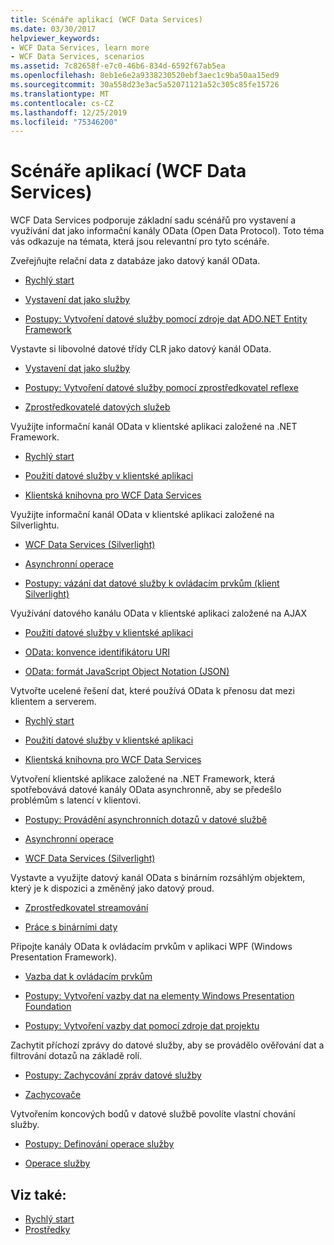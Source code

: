 ```yaml
---
title: Scénáře aplikací (WCF Data Services)
ms.date: 03/30/2017
helpviewer_keywords:
- WCF Data Services, learn more
- WCF Data Services, scenarios
ms.assetid: 7c82658f-e7c0-46b6-834d-6592f67ab5ea
ms.openlocfilehash: 8eb1e6e2a9338230520ebf3aec1c9ba50aa15ed9
ms.sourcegitcommit: 30a558d23e3ac5a52071121a52c305c85fe15726
ms.translationtype: MT
ms.contentlocale: cs-CZ
ms.lasthandoff: 12/25/2019
ms.locfileid: "75346200"
---
```

# <a name="application-scenarios-wcf-data-services"></a>Scénáře aplikací (WCF Data Services)

WCF Data Services podporuje základní sadu scénářů pro vystavení a využívání dat jako informační kanály OData (Open Data Protocol). Toto téma vás odkazuje na témata, která jsou relevantní pro tyto scénáře.

Zveřejňujte relační data z databáze jako datový kanál OData.

- [Rychlý start](quickstart-wcf-data-services.md)

- [Vystavení dat jako služby](exposing-your-data-as-a-service-wcf-data-services.md)

- [Postupy: Vytvoření datové služby pomocí zdroje dat ADO.NET Entity Framework](create-a-data-service-using-an-adonet-ef-data-wcf.md)

Vystavte si libovolné datové třídy CLR jako datový kanál OData.

- [Vystavení dat jako služby](exposing-your-data-as-a-service-wcf-data-services.md)

- [Postupy: Vytvoření datové služby pomocí zprostředkovatel reflexe](create-a-data-service-using-rp-wcf-data-services.md)

- [Zprostředkovatelé datových služeb](data-services-providers-wcf-data-services.md)

Využijte informační kanál OData v klientské aplikaci založené na .NET Framework.

- [Rychlý start](quickstart-wcf-data-services.md)

- [Použití datové služby v klientské aplikaci](using-a-data-service-in-a-client-application-wcf-data-services.md)

- [Klientská knihovna pro WCF Data Services](wcf-data-services-client-library.md)

Využijte informační kanál OData v klientské aplikaci založené na Silverlightu.

- [WCF Data Services (Silverlight)](https://docs.microsoft.com/previous-versions/windows/silverlight/dotnet-windows-silverlight/cc838234(v=vs.95))

- [Asynchronní operace](asynchronous-operations-wcf-data-services.md)

- [Postupy: vázání dat datové služby k ovládacím prvkům (klient Silverlight)](https://docs.microsoft.com/previous-versions/dotnet/wcf-data-services/ee681614(v=vs.103))

Využívání datového kanálu OData v klientské aplikaci založené na AJAX

- [Použití datové služby v klientské aplikaci](using-a-data-service-in-a-client-application-wcf-data-services.md)

- [OData: konvence identifikátoru URI](https://www.odata.org/documentation/odata-version-2-0/uri-conventions/)

- [OData: formát JavaScript Object Notation (JSON)](https://www.odata.org/developers/protocols/json-format/)

Vytvořte ucelené řešení dat, které používá OData k přenosu dat mezi klientem a serverem.

- [Rychlý start](quickstart-wcf-data-services.md)

- [Použití datové služby v klientské aplikaci](using-a-data-service-in-a-client-application-wcf-data-services.md)

- [Klientská knihovna pro WCF Data Services](wcf-data-services-client-library.md)

Vytvoření klientské aplikace založené na .NET Framework, která spotřebovává datové kanály OData asynchronně, aby se předešlo problémům s latencí v klientovi.

- [Postupy: Provádění asynchronních dotazů v datové službě](how-to-execute-asynchronous-data-service-queries-wcf-data-services.md)

- [Asynchronní operace](asynchronous-operations-wcf-data-services.md)

- [WCF Data Services (Silverlight)](https://docs.microsoft.com/previous-versions/windows/silverlight/dotnet-windows-silverlight/cc838234(v=vs.95))

Vystavte a využijte datový kanál OData s binárním rozsáhlým objektem, který je k dispozici a změněný jako datový proud.

- [Zprostředkovatel streamování](streaming-provider-wcf-data-services.md)

- [Práce s binárními daty](working-with-binary-data-wcf-data-services.md)

Připojte kanály OData k ovládacím prvkům v aplikaci WPF (Windows Presentation Framework).

- [Vazba dat k ovládacím prvkům](binding-data-to-controls-wcf-data-services.md)

- [Postupy: Vytvoření vazby dat na elementy Windows Presentation Foundation](bind-data-to-wpf-elements-wcf-data-services.md)

- [Postupy: Vytvoření vazby dat pomocí zdroje dat projektu](how-to-bind-data-using-a-project-data-source-wcf-data-services.md)

Zachytit příchozí zprávy do datové služby, aby se provádělo ověřování dat a filtrování dotazů na základě rolí.

- [Postupy: Zachycování zpráv datové služby](how-to-intercept-data-service-messages-wcf-data-services.md)

- [Zachycovače](interceptors-wcf-data-services.md)

Vytvořením koncových bodů v datové službě povolíte vlastní chování služby.

- [Postupy: Definování operace služby](how-to-define-a-service-operation-wcf-data-services.md)

- [Operace služby](service-operations-wcf-data-services.md)

## <a name="see-also"></a>Viz také:

- [Rychlý start](quickstart-wcf-data-services.md)
- [Prostředky](wcf-data-services-resources.md)
